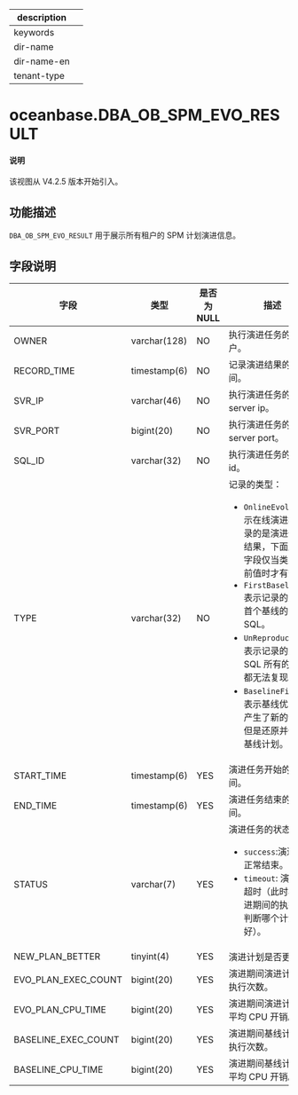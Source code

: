 |description||
|---|---|
|keywords||
|dir-name||
|dir-name-en||
|tenant-type||

# oceanbase.DBA_OB_SPM_EVO_RESULT

<main id="notice" type='explain'>
<h4>说明</h4>
<p>该视图从 V4.2.5 版本开始引入。</p>
</main>

## 功能描述

`DBA_OB_SPM_EVO_RESULT` 用于展示所有租户的 SPM 计划演进信息。

## 字段说明

| **字段** | **类型** | **是否为 NULL** | **描述** |
| --- | --- | --- | --- |
| OWNER               | varchar(128) | NO   |    执行演进任务的用户。  |
| RECORD_TIME         | timestamp(6) | NO   |    记录演进结果的时间。  |
| SVR_IP              | varchar(46)  | NO   |    执行演进任务的 server ip。  |
| SVR_PORT            | bigint(20)   | NO   |    执行演进任务的 server port。 |
| SQL_ID              | varchar(32)  | NO   |    执行演进任务的 sql id。  |
| TYPE                | varchar(32)  | NO   |    记录的类型：<ul><li>`OnlineEvolve`：表示在线演进模式记录的是演进任务的结果，下面所有的字段仅当类型为当前值时才有效。</li><li>`FirstBaseline`: 表示记录的是生成首个基线的 SQL。</li><li>`UnReproducible`： 表示记录的是当前 SQL 所有的基线都无法复现。</li><li>`BaselineFirst`：表示基线优先模式产生了新的计划，但是还原并使用了基线计划。</li></ul> |
| START_TIME          | timestamp(6) | YES  |  演进任务开始的时间。    |
| END_TIME            | timestamp(6) | YES  |   演进任务结束的时间。   |
| STATUS              | varchar(7)   | YES  |   演进任务的状态：<ul><li>`success`:演进任务正常结束。</li><li>`timeout`: 演进任务超时（此时根据演进期间的执行信息判断哪个计划更好）。   |
| NEW_PLAN_BETTER     | tinyint(4)   | YES  |   演进计划是否更优。   |
| EVO_PLAN_EXEC_COUNT | bigint(20)   | YES  |   演进期间演进计划的执行次数。   |
| EVO_PLAN_CPU_TIME   | bigint(20)   | YES  |   演进期间演进计划的平均 CPU 开销。   |
| BASELINE_EXEC_COUNT | bigint(20)   | YES  |   演进期间基线计划的执行次数。  |
| BASELINE_CPU_TIME   | bigint(20)   | YES  |   演进期间基线计划的平均 CPU 开销。   |
